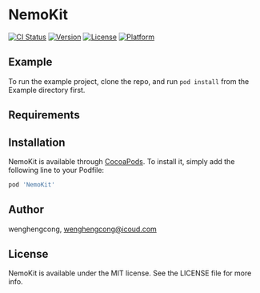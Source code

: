 # NemoKit

[![CI Status](https://img.shields.io/travis/wenghengcong/NemoKit.svg?style=flat)](https://travis-ci.org/wenghengcong/NemoKit)
[![Version](https://img.shields.io/cocoapods/v/NemoKit.svg?style=flat)](https://cocoapods.org/pods/NemoKit)
[![License](https://img.shields.io/cocoapods/l/NemoKit.svg?style=flat)](https://cocoapods.org/pods/NemoKit)
[![Platform](https://img.shields.io/cocoapods/p/NemoKit.svg?style=flat)](https://cocoapods.org/pods/NemoKit)

## Example

To run the example project, clone the repo, and run `pod install` from the Example directory first.

## Requirements

## Installation

NemoKit is available through [CocoaPods](https://cocoapods.org). To install
it, simply add the following line to your Podfile:

```ruby
pod 'NemoKit'
```

## Author

wenghengcong, wenghengcong@icoud.com

## License

NemoKit is available under the MIT license. See the LICENSE file for more info.
